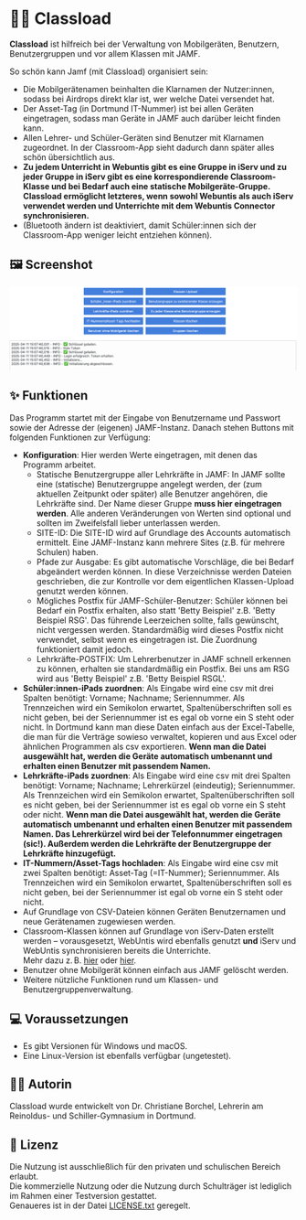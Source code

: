 # 👩‍🏫 Classload

**Classload** ist hilfreich bei der Verwaltung von Mobilgeräten, Benutzern, Benutzergruppen und vor allem Klassen mit JAMF.

So schön kann Jamf (mit Classload) organisiert sein: 
- Die Mobilgerätenamen beinhalten die Klarnamen der Nutzer:innen, sodass bei Airdrops direkt klar ist, wer welche Datei versendet hat.
- Der Asset-Tag (in Dortmund IT-Nummer) ist bei allen Geräten eingetragen, sodass man Geräte in JAMF auch darüber leicht finden kann.
- Allen Lehrer- und Schüler-Geräten sind Benutzer mit Klarnamen zugeordnet. In der Classroom-App sieht dadurch dann später alles schön übersichtlich aus.
- **Zu jedem Unterricht in Webuntis gibt es eine Gruppe in iServ und zu jeder Gruppe in iServ gibt es eine korrespondierende Classroom-Klasse und bei Bedarf auch eine statische Mobilgeräte-Gruppe. Classload ermöglicht letzteres, wenn sowohl Webuntis als auch iServ verwendet werden und Unterrichte mit dem Webuntis Connector synchronisieren.**
- (Bluetooth ändern ist deaktiviert, damit Schüler:innen sich der Classroom-App weniger leicht entziehen können).

## 🖼️ Screenshot

![Screenshot](screenshot.png)

## ✨ Funktionen

Das Programm startet mit der Eingabe von Benutzername und Passwort sowie der Adresse der (eigenen) JAMF-Instanz. Danach stehen Buttons mit folgenden Funktionen zur Verfügung: 

- **Konfiguration**: Hier werden Werte eingetragen, mit denen das Programm arbeitet.
    - Statische Benutzergruppe aller Lehrkräfte in JAMF: In JAMF sollte eine (statische) Benutzergruppe angelegt werden, der (zum aktuellen Zeitpunkt oder später) alle Benutzer angehören, die Lehrkräfte sind. Der Name dieser Gruppe **muss hier eingetragen werden**. Alle anderen Veränderungen von Werten sind optional und sollten im Zweifelsfall lieber unterlassen werden.
    - SITE-ID: Die SITE-ID wird auf Grundlage des Accounts automatisch ermittelt. Eine JAMF-Instanz kann mehrere Sites (z.B. für mehrere Schulen) haben.
    - Pfade zur Ausgabe: Es gibt automatische Vorschläge, die bei Bedarf abgeändert werden können. In diese Verzeichnisse werden Dateien geschrieben, die zur Kontrolle vor dem eigentlichen Klassen-Upload genutzt werden können.
    - Mögliches Postfix für JAMF-Schüler-Benutzer: Schüler können bei Bedarf ein Postfix erhalten, also statt 'Betty Beispiel' z.B. 'Betty Beispiel RSG'. Das führende Leerzeichen sollte, falls gewünscht, nicht vergessen werden. Standardmäßig wird dieses Postfix nicht verwendet, selbst wenn es eingetragen ist. Die Zuordnung funktioniert damit jedoch.
    - Lehrkräfte-POSTFIX: Um Lehrerbenutzer in JAMF schnell erkennen zu können, erhalten sie standardmäßig ein Postfix. Bei uns am RSG wird aus 'Betty Beispiel' z.B. 'Betty Beispiel RSGL'.
- **Schüler:innen-iPads zuordnen**: Als Eingabe wird eine csv mit drei Spalten benötigt: Vorname; Nachname; Seriennummer. Als Trennzeichen wird ein Semikolon erwartet, Spaltenüberschriften soll es nicht geben, bei der Seriennummer ist es egal ob vorne ein S steht oder nicht. In Dortmund kann man diese Daten einfach aus der Excel-Tabelle, die man für die Verträge sowieso verwaltet, kopieren und aus Excel oder ähnlichen Programmen als csv exportieren. **Wenn man die Datei ausgewählt hat, werden die Geräte automatisch umbenannt und erhalten einen Benutzer mit passendem Namen.**
- **Lehrkräfte-iPads zuordnen**: Als Eingabe wird eine csv mit drei Spalten benötigt: Vorname; Nachname; Lehrerkürzel (eindeutig); Seriennummer. Als Trennzeichen wird ein Semikolon erwartet, Spaltenüberschriften soll es nicht geben, bei der Seriennummer ist es egal ob vorne ein S steht oder nicht. **Wenn man die Datei ausgewählt hat, werden die Geräte automatisch umbenannt und erhalten einen Benutzer mit passendem Namen. Das Lehrerkürzel wird bei der Telefonnummer eingetragen (sic!). Außerdem werden die Lehrkräfte der Benutzergruppe der Lehrkräfte hinzugefügt.**
- **IT-Nummern/Asset-Tags hochladen**: Als Eingabe wird eine csv mit zwei Spalten benötigt: Asset-Tag (=IT-Nummer); Seriennummer. Als Trennzeichen wird ein Semikolon erwartet, Spaltenüberschriften soll es nicht geben, bei der Seriennummer ist egal ob vorne ein S steht oder nicht.
- Auf Grundlage von CSV-Dateien können Geräten Benutzernamen und neue Gerätenamen zugewiesen werden.
- Classroom-Klassen können auf Grundlage von iServ-Daten erstellt werden – vorausgesetzt, WebUntis wird ebenfalls genutzt **und** iServ und WebUntis synchronisieren bereits die Unterrichte.  
  Mehr dazu z. B. [hier](https://help.untis.at/hc/de/articles/4411822372754-Plattform-Applikation-IServ) oder [hier](https://doku.iserv.de/manage/user/webuntis/).
- Benutzer ohne Mobilgerät können einfach aus JAMF gelöscht werden.
- Weitere nützliche Funktionen rund um Klassen- und Benutzergruppenverwaltung.

## 💻 Voraussetzungen

- Es gibt Versionen für Windows und macOS.
- Eine Linux-Version ist ebenfalls verfügbar (ungetestet).

## 🧑‍💻 Autorin

Classload wurde entwickelt von Dr. Christiane Borchel, Lehrerin am Reinoldus- und Schiller-Gymnasium in Dortmund.

## 📄 Lizenz

Die Nutzung ist ausschließlich für den privaten und schulischen Bereich erlaubt.  
Die kommerzielle Nutzung oder die Nutzung durch Schulträger ist lediglich im Rahmen einer Testversion gestattet.  
Genaueres ist in der Datei [LICENSE.txt](LICENSE.txt) geregelt.

